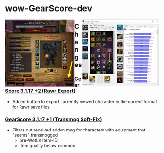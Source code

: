 # wow-GearScore-dev


<img src="https://raw.githubusercontent.com/telkar-rg/wow-GearScore-dev/refs/heads/main/_img/1.png" align="left" width="45%"><img src="https://raw.githubusercontent.com/telkar-rg/wow-GearScore-dev/refs/heads/main/_img/2.png" align="right" width="50%">


## Changes
### [GearScore 3.1.17 +2 (Rawr Export)](https://github.com/telkar-rg/wow-GearScore-dev/releases/tag/p2)
- Added button to export currently viewed character in the correct format for Rawr save files
### [GearScore 3.1.17 +1 (Transmog Soft-Fix)](https://github.com/telkar-rg/wow-GearScore-dev/releases/tag/p1)
- Filters out received addon msg for characters with equipment that "seems" transmogged
  - pre-WotLK Item-ID
  - Item quality below common
